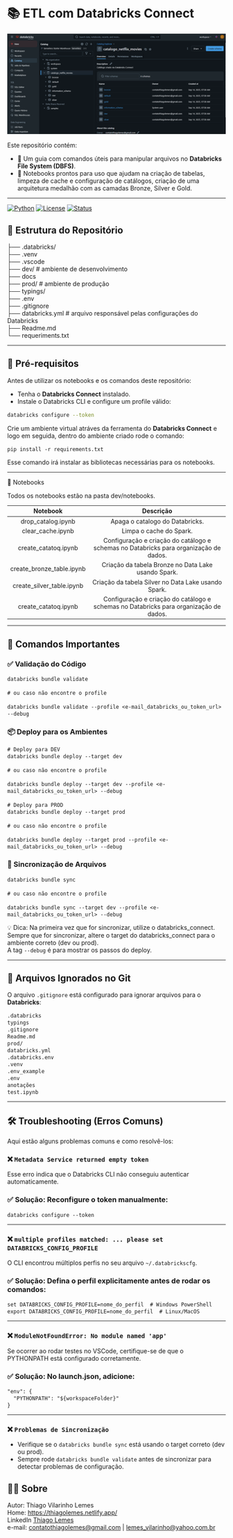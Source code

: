 # 📚 ETL com Databricks Connect 

<img src="./docs/2-Catalog.png">

Este repositório contém:
- 📄 Um guia com comandos úteis para manipular arquivos no **Databricks File System (DBFS)**.
- 📓 Notebooks prontos para uso que ajudam na criação de tabelas, limpeza de cache e configuração de catálogos, criação de uma arquitetura medalhão com as camadas Bronze, Silver e Gold.

---


[![Python](https://img.shields.io/badge/Python-3.11%2B-blue.svg)](https://www.python.org/)
[![License](https://img.shields.io/badge/license-MIT-green.svg)](https://github.com/tvlemes/etl-databricks-connect/blob/main/LICENSE)
[![Status](https://img.shields.io/badge/status-Concluído-green.svg)]()


## 📂 Estrutura do Repositório

├── .databricks/\
├── .venv\
├── .vscode\
├── dev/ # ambiente de desenvolvimento\
├── docs\
├── prod/ # ambiente de produção \
├── typings/\
├── .env \
├── .gitignore\
├── databricks.yml # arquivo responsável pelas configurações do Databricks\
├── Readme.md \
└── requeriments.txt

---

## 🔧 Pré-requisitos

Antes de utilizar os notebooks e os comandos deste repositório:

- Tenha o **Databricks Connect** instalado.
- Instale o Databricks CLI e configure um profile válido:
```bash
databricks configure --token
```
Crie um ambiente virtual atráves da ferramenta do **Databricks Connect** e logo em seguida, dentro do ambiente criado rode o comando:
```
pip install -r requirements.txt
```
Esse comando irá instalar as bibliotecas necessárias para os notebooks.

---

📓 Notebooks

Todos os notebooks estão na pasta dev/notebooks.

| Notebook | Descrição |
|:---:|:---:|
| drop_catalog.ipynb | Apaga o catalogo do Databricks. | 
| clear_cache.ipynb | Limpa o cache do Spark. | 
| create_catatoq.ipynb	| Configuração e criação do catálogo e schemas no Databricks para organização de dados. |
| create_bronze_table.ipynb | Criação da tabela Bronze no Data Lake usando Spark. |
| create_silver_table.ipynb | Criação da tabela Silver no Data Lake usando Spark. |
| create_catatoq.ipynb	| Configuração e criação do catálogo e schemas no Databricks para organização de dados. |

--- 

## 📜 Comandos Importantes
### ✅ Validação do Código
```
databricks bundle validate

# ou caso não encontre o profile

databricks bundle validate --profile <e-mail_databricks_ou_token_url> --debug
```

### 📦 Deploy para os Ambientes
```
# Deploy para DEV
databricks bundle deploy --target dev 

# ou caso não encontre o profile 

databricks bundle deploy --target dev --profile <e-mail_databricks_ou_token_url> --debug

# Deploy para PROD
databricks bundle deploy --target prod

# ou caso não encontre o profile

databricks bundle deploy --target prod --profile <e-mail_databricks_ou_token_url> --debug
```

### 🔄 Sincronização de Arquivos
```
databricks bundle sync

# ou caso não encontre o profile

databricks bundle sync --target dev --profile <e-mail_databricks_ou_token_url> --debug
```

💡 Dica:
Na primeira vez que for sincronizar, utilize o databricks_connect.
Sempre que for sincronizar, altere o target do databricks_connect para o ambiente correto (dev ou prod).\
A tag `--debug` é para mostrar os passos do deploy.

---

## 🧹 Arquivos Ignorados no Git

O arquivo `.gitignore` está configurado para ignorar arquivos para o **Databricks**:
```
.databricks
typings
.gitignore
Readme.md
prod/
databricks.yml
.databricks.env
.venv
.env_example
.env
anotações
test.ipynb
```

---

## 🛠️ Troubleshooting (Erros Comuns)

Aqui estão alguns problemas comuns e como resolvê-los:
### ❌ `Metadata Service returned empty token`
Esse erro indica que o Databricks CLI não conseguiu autenticar automaticamente.
### ✅ Solução: Reconfigure o token manualmente:
```
databricks configure --token
```

--- 

### ❌ `multiple profiles matched: ... please set DATABRICKS_CONFIG_PROFILE`
O CLI encontrou múltiplos perfis no seu arquivo `~/.databrickscfg`.
### ✅ Solução: Defina o perfil explicitamente antes de rodar os comandos:
```
set DATABRICKS_CONFIG_PROFILE=nome_do_perfil  # Windows PowerShell
export DATABRICKS_CONFIG_PROFILE=nome_do_perfil  # Linux/MacOS
```

---

### ❌ `ModuleNotFoundError: No module named 'app'`
Se ocorrer ao rodar testes no VSCode, certifique-se de que o PYTHONPATH está configurado corretamente.
### ✅ Solução: No launch.json, adicione:
```
"env": {
  "PYTHONPATH": "${workspaceFolder}"
}
```

---

### ❌ `Problemas de Sincronização`

* Verifique se o `databricks bundle sync` está usando o target correto (dev ou prod).
* Sempre rode `databricks bundle validate` antes de sincronizar para detectar problemas de configuração.

## 👨‍💻 Sobre

Autor: Thiago Vilarinho Lemes <br>
Home: https://thiagolemes.netlify.app/ \
LinkedIn <a href="https://www.linkedin.com/in/thiago-v-lemes-b1232727" target="_blank">Thiago Lemes</a><br>
e-mail: contatothiagolemes@gmail.com | lemes_vilarinho@yahoo.com.br
